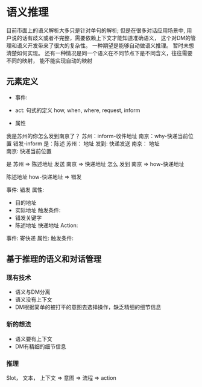 # 语义推理
目前市面上的语义解析大多只是针对单句的解析;  但是在很多对话应用场景中, 用户说的话有歧义或者不完整，需要依赖上下文才能知道准确语义， 这个对DM的管理和语义开发带来了很大的复杂性。
一种期望是能够自动做语义推理。  暂时未想清楚如何实现。
还有一种情况是同一个语义在不同节点下是不同含义，往往需要不同的映射， 能不能实现自动的映射


## 元素定义

- 事件: 

- act: 句式的定义
    how, when, where, request, inform

- 属性

我是苏州的你怎么发到南京了？ 苏州：inform-收件地址  南京：why-快递当前位置    错发-inform
 是：陈述 
 苏州： 地址
 发到: 快递发送
 南京： 地址  
 南京: 快递当前位置    


是 苏州 =>  陈述地址
 发送 南京 => 快递地址
 怎么 发到 南京  => how-快递地址

陈述地址 how-快递地址 =>   错发


事件: 错发
  属性:
  - 目的地址
  - 实际地址
  触发条件:
  - 错发关键字
  - 陈述地址 快递地址
Action:


事件: 寄快递
  属性:
  触发条件:


## 基于推理的语义和对话管理

### 现有技术
- 语义与DM分离
- 语义没有上下文
- DM根据简单的被打平的意图去选择操作，缺乏精细的细节信息

### 新的想法
- 语义要有上下文
- DM有精细的细节信息

### 推理
Slot， 文本， 上下文 => 意图 => 流程 => action

